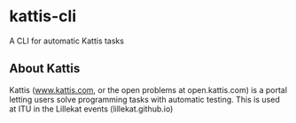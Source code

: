 # kattis-cli
A CLI for automatic Kattis tasks

## About Kattis

Kattis (www.kattis.com, or the open problems at open.kattis.com) is a portal letting users solve programming tasks with automatic testing.
This is used at ITU in the Lillekat events (lillekat.github.io)
